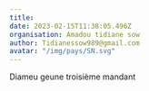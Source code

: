 ```yaml
---
title: 
date: 2023-02-15T11:38:05.496Z
organisation: Amadou tidiane sow
author: Tidianessow989@gmail.com 
avatar: "/img/pays/SN.svg"
---
```


Diameu geune troisième mandant
